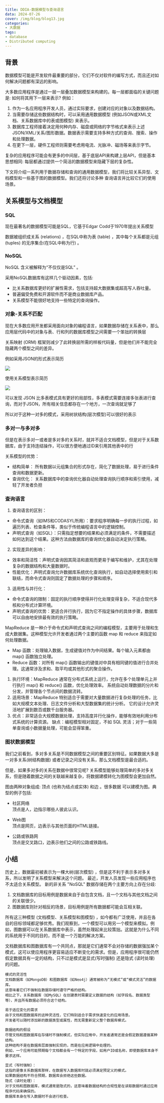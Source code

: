 ```yaml
---
title: DDIA-数据模型与查询语言
data: 2024-07-26
cover: /img/blog/blog13.jpg
categories:
- 大数据
tags:
- database
- Distributed computing
---
```


## 背景

数据模型可能是开发软件最重要的部分，它们不仅对软件的编写方式，而且还对如何解决问题都有深远的影响。

大多数应用程序是通过一层一层叠加数据模型来构建的。每一层都面临的关键问题是: 如何将其用下一层来表示? 例如：

<!--more-->

1. 作为一名应用程序开发人员，通过实际要求，创建对应的对象以及数据结构。
2. 当需要存储这些数据结构时，可以采用通用数据模型 (例如JSON或XML文档、关系数据库中的表或图模型) 来表示。
3. 数据库工程师接着决定用何种内存、磁盘或网络的字节格式来表示上述JSON/XML/关系/图形数据。数据表示需要支持多种方式的查询、搜索、操作和处理数据。
4. 在更下一层，硬件工程师则需要考虑用电流、光脉冲、磁场等来表示字节。

复杂的应用程序可能会有更多的中间层，基于底层API来构建上层API，但是基本思想相同: 每层都通过提供一个简洁的数据模型来隐藏下层的复杂性。

下文将介绍一系列用于数据存储和查询的通用数据模型，我们将比较关系异型、文档模型和一些基于图的数据模型。我们还将讨论多种
查询语言并比较它们的使用场景。

## 关系模型与文档模型

### SQL
现在最著名的数据模型可能是SQL，它基于Edgar Codd于1970年提出关系模型

数据被组织成关系 (relations) ，在SQL中称为表 (table) ，其中每个关系都是元组(tuples) 的无序集合(在SQL中称为行) 。

### NoSQL
NoSQL 含义被解释为“不仅仅是SQL” 。

采用NoSQL数据库有这样几个驱动因素，包括:
- 比关系数据库更好的扩展性需求，包括支持超大数据集或超高写人吞吐量。
- 普遍偏受免费和开源软件而不是商业数据库产品。
- 关系模型不能很好地支持一些特定的查询操作。

### 对象-关系不匹配
现在大多数应用开发都采用面向对象的编程语言，如果数据存储在关系表中，那么应用层代码中的对象与表、行和列的数据库模型之间需要一个笨拙的转换层

关系映射 (ORM) 框架则减少了此转换层所需的样板代码量，但是他们并不能完全隐藏两个模型之间的差异。

例如采用JSON的形式表示简历

![](../../img/blogs/DDIA/二/1.png)

使用关系模型表示简历

![](../../img/blogs/DDIA/二/2.png)

可以发现 JSON 比多表模式具有更好的局部性，多表模式需要连接多张表进行查询，而对于JSON，所有相关信息都存在一个地方，一次查询就足够了

所以对于这种一对多的模式，采用树状结构(层次模型)可以很好的表示

### 多对一与多对多

但是在表示多对一或者是多对多的关系时，就并不适合文档模型，但是对于关系数据库，由于支持连结操作，可以很方便地通过ID来引用其他表中的行

关系模型的优势：
- 结构简单： 所有数据以元组集合的形式存在，简化了数据处理，易于进行条件查询和数据更新。
- 查询优化： 关系数据库中的查询优化器自动处理查询执行顺序和索引使用，减轻了开发者负担

### 查询语言

1. 查询语言的区别：
- 命令式查询（如IMS和CODASYL所用）：要求程序明确每一步的执行过程，如遍历列表、检查条件等，类似于传统编程语言中的逻辑控制。
- 声明式查询（如SQL）：只需指定想要的结果和必须满足的条件，不需要描述如何达到这个结果。这种方法由数据库的查询优化器自动决定执行策略。
2. 实现差异的影响：
- 效率和简洁性：声明式查询因其简洁和直观而更易于编写和维护，尤其在处理复杂的数据结构和大量数据时。
- 性能优化：声明式查询允许数据库系统优化查询执行，如自动选择使用索引和联结，而命令式查询则固定了数据处理的步骤和顺序。
3. 适用性与并行化：
- 命令式查询的限制：固定的执行顺序使得并行化处理变得复杂，不适合现代多核和分布式计算环境。
- 声明式查询的优势：更适合并行执行，因为它不指定操作的具体步骤，数据库可以自由地安排最有效的执行策略。

MapReduce 是一种介于命令式和声明式查询之间的编程模型，主要用于处理和生成大数据集。这种模型允许开发者通过两个主要的函数 map 和 reduce 来指定如何处理数据。

- Map 函数：处理输入数据，生成键值对作为中间结果。每个输入元素都由 map() 函数独立处理。
- Reduce 函数：对所有 map() 函数输出的键值对中具有相同键的值进行合并处理。这通常涉及求和、取平均或其他形式的聚合操作。
1. 执行环境：MapReduce 通常在分布式系统上运行，允许在多个处理单元上并行执行 map() 和 reduce() 函数，优化处理效率。
系统自动处理数据的分片和分发，并管理各个节点间的数据流转。
2. 适用场景：MapReduce 特别适合于需要对大量数据进行复杂处理的任务，比如大规模文本处理、日志文件分析和大型数据集的统计分析。
它的设计允许灵活地扩展到数百或数千台服务器。
3. 优点：非常适合大规模数据处理，支持高度并行化操作，能够有效地利用分布式系统的计算资源。
缺点：编程模型相对固定，不如 SQL 灵活；对于一些简单查询或小数据量处理，可能会显得笨重。

### 图状数据模型
我们之前看到，多对多关系是不同数据模型之间的重要区别特征。如果数据大多是一对多关系(树结构数据) 或者记录之问没有关系，那么文档模型是最合适的。

但是，如果多对多的关系在数据中很常见呢? 关系模型能够处理简单的多对多关系，但是随着数据之间的关联越来越复杂，将数据建模转化为图模型会更加自然。

图由两种对象组成: 顶点 (也称为结点或实体) 和边 。很多数据
可以建模为图。典型的例子包括:

- 社区网络\
  顶点是人，边指示哪些人彼此认识。

- Web图\
  顶点是网页，边表示与其他页面的HTML链接。

- 公路或铁路网\
  顶点是交叉路口，边表示他们之间的公路或铁路线。

## 小结
历史上，数据最初被表示为一棵大树(层次模型) ，但是这不利于表示多对多关系，所以发明了关系模型来解决这个问题。 最近，开发人员发现一些应用程序也不太适合关系模型。 新的非关系 "NoSQL" 数据存储在两个主要方向上存在分歧:

1. 文档数据库的目标用例是数据来自于自包含文档，且一个文档与其他文档之间的关联很少。
1. 图数据库则针对相反的场景，目标用例是所有数据都可能会互相关联。

所有这三种模型 (文档模型、关系模型和图模型) ，如今都有广泛使用，并且在各自的目标领域都足够优秀。我们观察到，一个模型可以用另一个模型来模拟。例如，图数据可以在关系数据库中表示，虽然处理起来比较策拙。这就是为什么不同的系统用于不同的目的，而不是一个万能的解决方案。

文档数据库和图数据库有一个共同点，那就是它们通常不会对存储的数据强加某个模式，这可以使应用程序更容易适应不断变化的需求。但是，应用程序很可能仍然假定数据具有一定的结构，只不过是模式是显式(写时强制) 还是隐式 (读时处理) 的问题。

```
模式的灵活性
文档数据库（如MongoDB）和图数据库（如Neo4j）通常被称为“无模式”或“模式灵活”的数据库。
这意味着它们不强制在数据存储时遵守严格的结构。
相比之下，关系数据库（如MySQL）在创建表时需要定义数据的结构（如字段名、数据类型等），并且所有数据必须符合这个结构。

易于适应变化的需求
由于文档和图数据库的这种灵活性，它们特别适合于需求快速变化的应用场景。
开发者可以随时添加新的数据类型或属性，而无需重新定义整个数据库模式。

数据结构的假设
尽管文档和图数据库在存储时不强制模式，但实际应用中，开发者通常还是会假定数据遵循某种结构。
这种结构不是在数据库层面强制实现的，而是在应用逻辑中处理的。
例如，一个应用可能预期每个文档都会有一个特定的字段，如用户ID或名称，即使数据库本身不要求这样。

显式（写时强制）：
这指的是像关系数据库那样，在数据写入数据库时就必须满足预定义的模式。
如果数据结构不符合预期，数据库会拒绝这些数据。
隐式（读时处理）：
对于文档和图数据库，模式通常是隐式的，这意味着数据结构的合规性是在读取数据时通过应用程序代码来确保的。
数据库本身在写入数据时不会进行检查。
```
